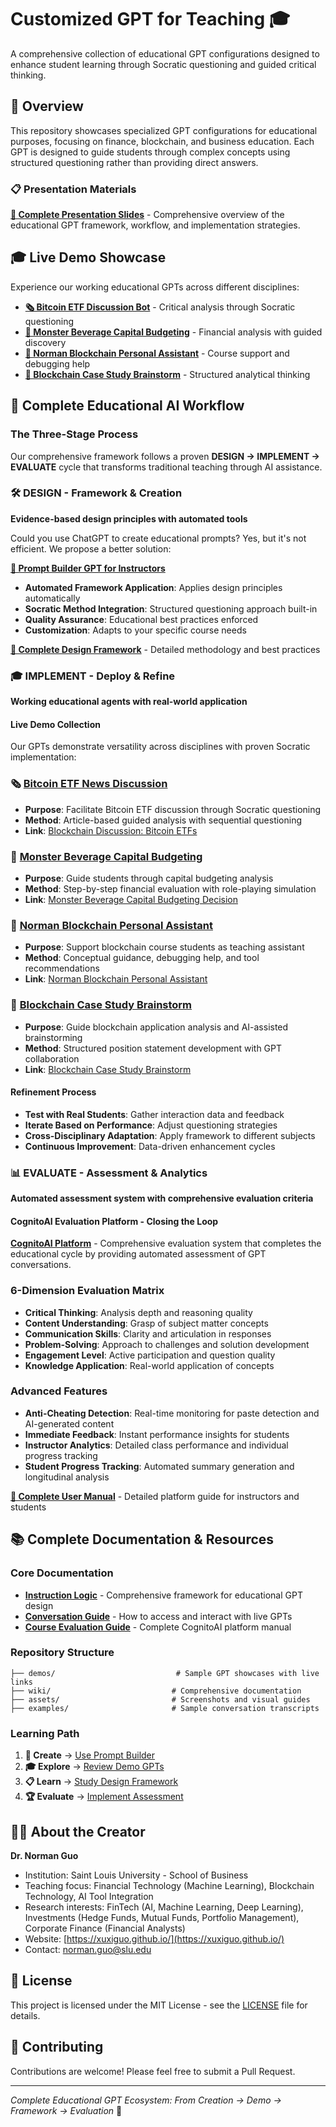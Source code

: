 # Customized GPT for Teaching 🎓

A comprehensive collection of educational GPT configurations designed to enhance student learning through Socratic questioning and guided critical thinking.

## 🌟 Overview

This repository showcases specialized GPT configurations for educational purposes, focusing on finance, blockchain, and business education. Each GPT is designed to guide students through complex concepts using structured questioning rather than providing direct answers.

### 📋 Presentation Materials
**[🎯 Complete Presentation Slides](https://customizing-chatgpt-for--zw2wg4r.gamma.site/)** - Comprehensive overview of the educational GPT framework, workflow, and implementation strategies.

## 🎓 Live Demo Showcase

Experience our working educational GPTs across different disciplines:

- **[🗞️ Bitcoin ETF Discussion Bot](https://chatgpt.com/g/g-682769dfb4dc81919304b7603a8d0812-blockchain-discussion-bitcoin-etfs)** - Critical analysis through Socratic questioning
- **[💼 Monster Beverage Capital Budgeting](https://chatgpt.com/g/g-682403e6757081919bc0555d1f4bbe0b-monster-beverage-capital-budgeting-decision)** - Financial analysis with guided discovery
- **[🔗 Norman Blockchain Personal Assistant](https://chatgpt.com/g/g-6827649b6ea881918c26776087f2bc59-norman-blockchain-personal-assistant)** - Course support and debugging help
- **[🧠 Blockchain Case Study Brainstorm](https://chatgpt.com/g/g-689105f96214819197822b022382d57f-blockchain-case-study-brainstorm)** - Structured analytical thinking

## 🚀 Complete Educational AI Workflow

### The Three-Stage Process

Our comprehensive framework follows a proven **DESIGN → IMPLEMENT → EVALUATE** cycle that transforms traditional teaching through AI assistance.

### 🛠️ DESIGN - Framework & Creation
**Evidence-based design principles with automated tools**

Could you use ChatGPT to create educational prompts? Yes, but it's not efficient. We propose a better solution:

**[🚀 Prompt Builder GPT for Instructors](https://chatgpt.com/g/g-6890ed7c1f648191a761225ce5035875-prompt-builder-gpt-for-instructors)**
- **Automated Framework Application**: Applies design principles automatically
- **Socratic Method Integration**: Structured questioning approach built-in
- **Quality Assurance**: Educational best practices enforced
- **Customization**: Adapts to your specific course needs

**[📖 Complete Design Framework](./wiki/instruction-logic.md)** - Detailed methodology and best practices

### 🎓 IMPLEMENT - Deploy & Refine
**Working educational agents with real-world application**

#### Live Demo Collection
Our GPTs demonstrate versatility across disciplines with proven Socratic implementation:

### 🗞️ [Bitcoin ETF News Discussion](./demos/news-discussion/)
- **Purpose**: Facilitate Bitcoin ETF discussion through Socratic questioning
- **Method**: Article-based guided analysis with sequential questioning
- **Link**: [Blockchain Discussion: Bitcoin ETFs](https://chatgpt.com/g/g-682769dfb4dc81919304b7603a8d0812-blockchain-discussion-bitcoin-etfs)

### 💼 [Monster Beverage Capital Budgeting](./demos/case-study/)
- **Purpose**: Guide students through capital budgeting analysis
- **Method**: Step-by-step financial evaluation with role-playing simulation
- **Link**: [Monster Beverage Capital Budgeting Decision](https://chatgpt.com/g/g-682403e6757081919bc0555d1f4bbe0b-monster-beverage-capital-budgeting-decision)

### 🔗 [Norman Blockchain Personal Assistant](./demos/course-ta/)
- **Purpose**: Support blockchain course students as teaching assistant
- **Method**: Conceptual guidance, debugging help, and tool recommendations
- **Link**: [Norman Blockchain Personal Assistant](https://chatgpt.com/g/g-6827649b6ea881918c26776087f2bc59-norman-blockchain-personal-assistant)

### 🧠 [Blockchain Case Study Brainstorm](./demos/blockchain-case-study/)
- **Purpose**: Guide blockchain application analysis and AI-assisted brainstorming
- **Method**: Structured position statement development with GPT collaboration
- **Link**: [Blockchain Case Study Brainstorm](https://chatgpt.com/g/g-689105f96214819197822b022382d57f-blockchain-case-study-brainstorm)

#### Refinement Process
- **Test with Real Students**: Gather interaction data and feedback
- **Iterate Based on Performance**: Adjust questioning strategies
- **Cross-Disciplinary Adaptation**: Apply framework to different subjects
- **Continuous Improvement**: Data-driven enhancement cycles

### 📊 EVALUATE - Assessment & Analytics
**Automated assessment system with comprehensive evaluation criteria**

#### CognitoAI Evaluation Platform - Closing the Loop

**[CognitoAI Platform](https://cognitoai.net)** - Comprehensive evaluation system that completes the educational cycle by providing automated assessment of GPT conversations.

### 6-Dimension Evaluation Matrix
- **Critical Thinking**: Analysis depth and reasoning quality
- **Content Understanding**: Grasp of subject matter concepts
- **Communication Skills**: Clarity and articulation in responses
- **Problem-Solving**: Approach to challenges and solution development
- **Engagement Level**: Active participation and question quality
- **Knowledge Application**: Real-world application of concepts

### Advanced Features
- **Anti-Cheating Detection**: Real-time monitoring for paste detection and AI-generated content
- **Immediate Feedback**: Instant performance insights for students
- **Instructor Analytics**: Detailed class performance and individual progress tracking
- **Student Progress Tracking**: Automated summary generation and longitudinal analysis

**[📖 Complete User Manual](./wiki/course-evaluation-guide.md)** - Detailed platform guide for instructors and students

## 📚 Complete Documentation & Resources

### Core Documentation
- [**Instruction Logic**](./wiki/instruction-logic.md) - Comprehensive framework for educational GPT design
- [**Conversation Guide**](./wiki/conversation-guide.md) - How to access and interact with live GPTs
- [**Course Evaluation Guide**](./wiki/course-evaluation-guide.md) - Complete CognitoAI platform manual

### Repository Structure
```
├── demos/                           # Sample GPT showcases with live links
├── wiki/                           # Comprehensive documentation
├── assets/                         # Screenshots and visual guides
├── examples/                       # Sample conversation transcripts
```

### Learning Path
1. **🚀 Create** → [Use Prompt Builder](https://chatgpt.com/g/g-6890ed7c1f648191a761225ce5035875-prompt-builder-gpt-for-instructors)
2. **🎓 Explore** → [Review Demo GPTs](./demos/)
3. **📋 Learn** → [Study Design Framework](./wiki/instruction-logic.md)
4. **🏆 Evaluate** → [Implement Assessment](https://cognitoai.net)

## 👨‍🏫 About the Creator

**Dr. Norman Guo**
- Institution: Saint Louis University - School of Business
- Teaching focus: Financial Technology (Machine Learning), Blockchain Technology, AI Tool Integration
- Research interests: FinTech (AI, Machine Learning, Deep Learning), Investments (Hedge Funds, Mutual Funds, Portfolio Management), Corporate Finance (Financial Analysts)
- Website: [https://xuxiguo.github.io/](https://xuxiguo.github.io/)
- Contact: norman.guo@slu.edu

## 📄 License

This project is licensed under the MIT License - see the [LICENSE](LICENSE) file for details.

## 🤝 Contributing

Contributions are welcome! Please feel free to submit a Pull Request.

---

*Complete Educational GPT Ecosystem: From Creation → Demo → Framework → Evaluation* 🔄
